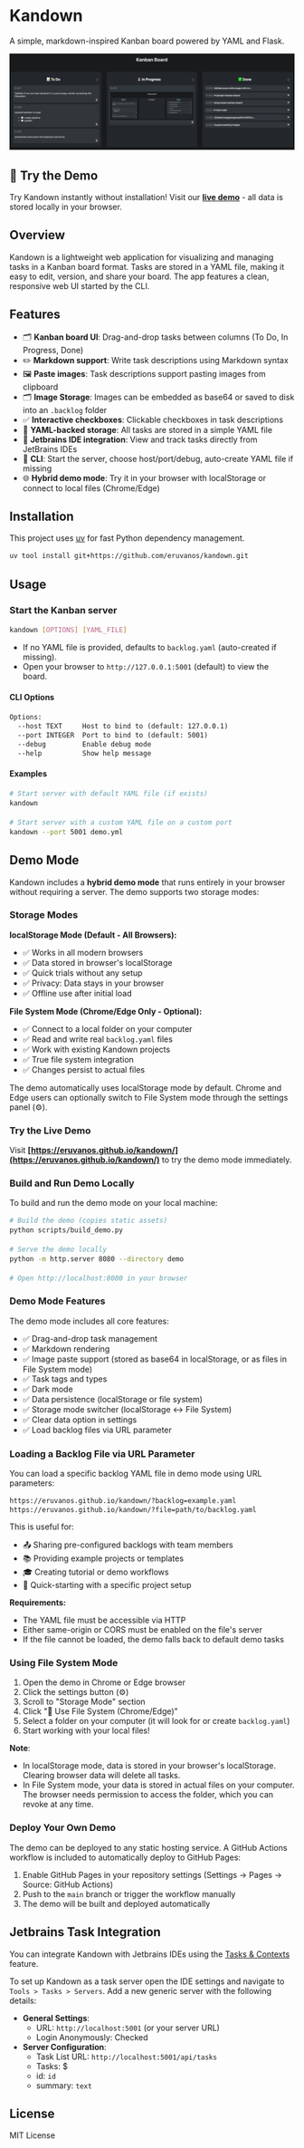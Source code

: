 
# Kandown

A simple, markdown-inspired Kanban board powered by YAML and Flask.

![screenshot.png](docs/screenshot.png)

## 🎯 Try the Demo

Try Kandown instantly without installation! Visit our **[live demo](https://eruvanos.github.io/kandown/)** - all data is stored locally in your browser.

## Overview

Kandown is a lightweight web application for visualizing and managing 
tasks in a Kanban board format. 
Tasks are stored in a YAML file, making it easy to edit, version, and share your board.
The app features a clean, responsive web UI started by the CLI.

## Features

- 🗂️ **Kanban board UI**: Drag-and-drop tasks between columns (To Do, In Progress, Done)
- ✏️ **Markdown support**: Write task descriptions using Markdown syntax
- 🖼️ **Paste images**: Task descriptions support pasting images from clipboard
- 🗂️ **Image Storage**: Images can be embedded as base64 or saved to disk into an `.backlog` folder
- ✅ **Interactive checkboxes**: Clickable checkboxes in task descriptions
- 📄 **YAML-backed storage**: All tasks are stored in a simple YAML file
- 🔄 **Jetbrains IDE integration**: View and track tasks directly from JetBrains IDEs
- 🚀 **CLI**: Start the server, choose host/port/debug, auto-create YAML file if missing
- 🌐 **Hybrid demo mode**: Try it in your browser with localStorage or connect to local files (Chrome/Edge)

## Installation

This project uses [uv](https://docs.astral.sh/uv/) for fast Python dependency management.

```bash
uv tool install git+https://github.com/eruvanos/kandown.git
```

## Usage

### Start the Kanban server

```bash
kandown [OPTIONS] [YAML_FILE]
```

- If no YAML file is provided, defaults to `backlog.yaml` (auto-created if missing).
- Open your browser to `http://127.0.0.1:5001` (default) to view the board.

#### CLI Options

```
Options:
  --host TEXT     Host to bind to (default: 127.0.0.1)
  --port INTEGER  Port to bind to (default: 5001)
  --debug         Enable debug mode
  --help          Show help message
```

#### Examples

```bash
# Start server with default YAML file (if exists)
kandown

# Start server with a custom YAML file on a custom port
kandown --port 5001 demo.yml
```

## Demo Mode

Kandown includes a **hybrid demo mode** that runs entirely in your browser without requiring a server. The demo supports two storage modes:

### Storage Modes

**localStorage Mode (Default - All Browsers):**
- ✅ Works in all modern browsers
- ✅ Data stored in browser's localStorage
- ✅ Quick trials without any setup
- ✅ Privacy: Data stays in your browser
- ✅ Offline use after initial load

**File System Mode (Chrome/Edge Only - Optional):**
- ✅ Connect to a local folder on your computer
- ✅ Read and write real `backlog.yaml` files
- ✅ Work with existing Kandown projects
- ✅ True file system integration
- ✅ Changes persist to actual files

The demo automatically uses localStorage mode by default. Chrome and Edge users can optionally switch to File System mode through the settings panel (⚙️).

### Try the Live Demo

Visit **[https://eruvanos.github.io/kandown/](https://eruvanos.github.io/kandown/)** to try the demo mode immediately.

### Build and Run Demo Locally

To build and run the demo mode on your local machine:

```bash
# Build the demo (copies static assets)
python scripts/build_demo.py

# Serve the demo locally
python -m http.server 8080 --directory demo

# Open http://localhost:8080 in your browser
```

### Demo Mode Features

The demo mode includes all core features:
- ✅ Drag-and-drop task management
- ✅ Markdown rendering
- ✅ Image paste support (stored as base64 in localStorage, or as files in File System mode)
- ✅ Task tags and types
- ✅ Dark mode
- ✅ Data persistence (localStorage or file system)
- ✅ Storage mode switcher (localStorage ↔ File System)
- ✅ Clear data option in settings
- ✅ Load backlog files via URL parameter

### Loading a Backlog File via URL Parameter

You can load a specific backlog YAML file in demo mode using URL parameters:

```
https://eruvanos.github.io/kandown/?backlog=example.yaml
https://eruvanos.github.io/kandown/?file=path/to/backlog.yaml
```

This is useful for:
- 📤 Sharing pre-configured backlogs with team members
- 📚 Providing example projects or templates
- 🎓 Creating tutorial or demo workflows
- 🚀 Quick-starting with a specific project setup

**Requirements:**
- The YAML file must be accessible via HTTP
- Either same-origin or CORS must be enabled on the file's server
- If the file cannot be loaded, the demo falls back to default demo tasks

### Using File System Mode

1. Open the demo in Chrome or Edge browser
2. Click the settings button (⚙️)
3. Scroll to "Storage Mode" section
4. Click "📂 Use File System (Chrome/Edge)"
5. Select a folder on your computer (it will look for or create `backlog.yaml`)
6. Start working with your local files!

**Note**: 
- In localStorage mode, data is stored in your browser's localStorage. Clearing browser data will delete all tasks.
- In File System mode, your data is stored in actual files on your computer. The browser needs permission to access the folder, which you can revoke at any time.

### Deploy Your Own Demo

The demo can be deployed to any static hosting service. A GitHub Actions workflow is included to automatically deploy to GitHub Pages:

1. Enable GitHub Pages in your repository settings (Settings → Pages → Source: GitHub Actions)
2. Push to the `main` branch or trigger the workflow manually
3. The demo will be built and deployed automatically

## Jetbrains Task Integration

You can integrate Kandown with Jetbrains IDEs using the [Tasks & Contexts](https://www.jetbrains.com/help/idea/managing-tasks-and-context.html) feature.

To set up Kandown as a task server open the IDE settings and navigate to `Tools > Tasks > Servers`.
Add a new generic server with the following details:

- **General Settings**:
  - URL: `http://localhost:5001` (or your server URL)
  - Login Anonymously: Checked
- **Server Configuration**:
  - Task List URL: `http://localhost:5001/api/tasks`
  - Tasks: $
  - id: `id`
  - summary: `text`

## License

MIT License
